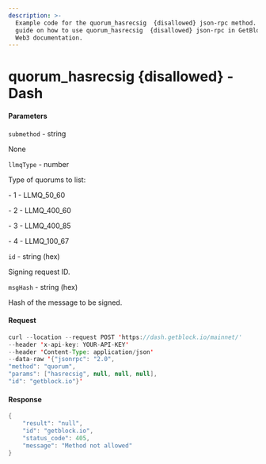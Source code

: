 ```yaml
---
description: >-
  Example code for the quorum_hasrecsig  {disallowed} json-rpc method. Сomplete
  guide on how to use quorum_hasrecsig  {disallowed} json-rpc in GetBlock.io
  Web3 documentation.
---
```


# quorum\_hasrecsig {disallowed} - Dash

#### Parameters

`submethod` - string

None

`llmqType` - number

Type of quorums to list:

\- 1 - LLMQ\_50\_60

\- 2 - LLMQ\_400\_60

\- 3 - LLMQ\_400\_85

\- 4 - LLMQ\_100\_67

`id` - string (hex)

Signing request ID.

`msgHash` - string (hex)

Hash of the message to be signed.

#### Request

```java
curl --location --request POST 'https://dash.getblock.io/mainnet/' 
--header 'x-api-key: YOUR-API-KEY' 
--header 'Content-Type: application/json' 
--data-raw '{"jsonrpc": "2.0",
"method": "quorum",
"params": ["hasrecsig", null, null, null],
"id": "getblock.io"}'
```

#### Response

```java
{
    "result": "null",
    "id": "getblock.io",
    "status_code": 405,
    "message": "Method not allowed"
}
```
